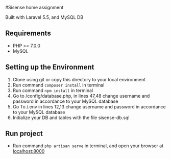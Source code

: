 #Sisense home assignment

Built with Laravel 5.5, and MySQL DB

## Requirements
* PHP >= 7.0.0
* MySQL

## Setting up the Environment
1. Clone using git or copy this directory to your local environment
2. Run command `composer install` in terminal
3. Run command `npm install` in terminal
4. Go to /config/database.php, in lines 47,48 change username and password in accordance to your MySQL database
5. Go To /.env in lines 12,13 change username and password in accordance to your MySQL database
6. Initialize your DB and tables with the file sisense-db.sql

## Run project
* Run command `php artisan serve` in terminal,  and open your browser at [localhost:8000](localhost:8000/)


